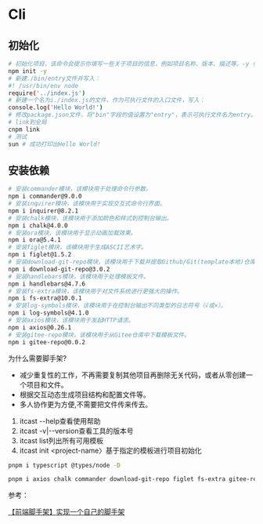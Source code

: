 # Cli

## 初始化

```bash
# 初始化项目，该命令会提示你填写一些关于项目的信息，例如项目名称、版本、描述等。-y 参数表示所有提示都使用默认值，从而快速完成项目初始化。
npm init -y
# 新建./bin/entry文件并写入：
#! /usr/bin/env node
require('../index.js')
# 新建一个名为i./index.js的文件，作为可执行文件的入口文件，写入：
console.log('Hello World!')
# 修改package.json文件，将"bin"字段的值设置为"entry"，表示可执行文件名为entry。
# link到全局
cnpm link
# 测试
sun # 成功打印出Hello World!
```

## 安装依赖

```bash
# 安装commander模块，该模块用于处理命令行参数。
npm i commander@9.0.0
# 安装inquirer模块，该模块用于实现交互式命令行界面。
npm i inquirer@8.2.1
# 安装chalk模块，该模块用于添加颜色和样式到控制台输出。
npm i chalk@4.0.0
# 安装ora模块，该模块用于显示动画加载效果。
npm i ora@5.4.1
# 安装figlet模块，该模块用于生成ASCII艺术字。
npm i figlet@1.5.2
# 安装download-git-repo模块，该模块用于下载并提取Github/Git(template本地)仓库中的文件。
npm i download-git-repo@3.0.2
# 安装handlebars模块，该模块用于处理模板文件。
npm i handlebars@4.7.6
# 安装fs-extra模块，该模块用于对文件系统进行更强大的操作。
npm i fs-extra@10.0.1
# 安装log-symbols模块，该模块用于在控制台输出不同类型的日志符号（√或×）。
npm i log-symbols@4.1.0
# 安装axios模块，该模块用于发起HTTP请求。
npm i axios@0.26.1
# 安装gitee-repo模块，该模块用于从Gitee仓库中下载模板文件。
npm i gitee-repo@0.0.2
```

为什么需要脚手架?
- 减少重复性的工作，不再需要复制其他项目再删除无关代码，或者从零创建一个项目和文件。
- 根据交互动态生成项目结构和配置文件等。
- 多人协作更为方便,不需要把文件传来传去。


1. itcast --help查看使用帮助
2. itcast -v|--version查看工具的版本号
3. itcast list列出所有可用模板
4. itcast init <template-name><project-name〉基于指定的模板进行项目初始化


```bash
pnpm i typescript @types/node -D

pnpm i axios chalk commander download-git-repo figlet fs-extra gitee-repo inquirer nebula-cli-frontend ora
```


参考：

[【前端脚手架】实现一个自己的脚手架](https://www.bilibili.com/video/BV1PB4y1j7DY/?p=7&share_source=copy_web&vd_source=d50c6b3216dda73ea5961ad06d492fa2)

